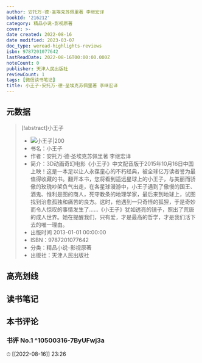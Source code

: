 ```yaml
---
author: 安托万·德·圣埃克苏佩里著 李继宏译
bookId: '216212'
category: 精品小说-影视原著
cover: >-
date created: 2022-08-16
date modified: 2023-03-07
doc_type: weread-highlights-reviews
isbn: 9787201077642
lastReadDate: 2022-08-16T00:00:00.000Z
noteCount: 0
publisher: 天津人民出版社
reviewCount: 1
tags: [微信读书笔记]
title: 小王子-安托万·德·圣埃克苏佩里著 李继宏译
---
```


## 元数据

>[!abstract]小王子
> - ![小王子|200](https://wfqqreader-1252317822.image.myqcloud.com/cover/212/216212/t7_216212.jpg)
> - 书名：小王子
> - 作者：安托万·德·圣埃克苏佩里著 李继宏译
> - 简介：3D动画奇幻电影《小王子》中文配音版于2015年10月16日中国上映！这是一本足以让人永葆童心的不朽经典，被全球亿万读者誉为最值得收藏的书。翻开本书，您将看到遥远星球上的小王子，与美丽而骄傲的玫瑰吵架负气出走，在各星球漫游中，小王子遇到了傲慢的国王、酒鬼、惟利是图的商人，死守教条的地理学家，最后来到地球上，试图找到治愈孤独和痛苦的良方。这时，他遇到一只奇怪的狐狸，于是奇妙而令人惊叹的事情发生了……《小王子》犹如透亮的镜子，照出了荒唐的成人世界。她在提醒我们，只有爱，才是最高的哲学，才是我们活下去的唯一理由。
> - 出版时间 2013-01-01 00:00:00
> - ISBN：9787201077642
> - 分类：精品小说-影视原著
> - 出版社：天津人民出版社

## 高亮划线

## 读书笔记

## 本书评论

### 书评 No.1 ^10500316-7ByUFwj3a

⏱ [[2022-08-16]] 23:26
